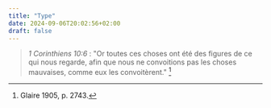 ```yaml
---
title: "Type"
date: 2024-09-06T20:02:56+02:00
draft: false
---
```



> *1 Corinthiens 10:6* : "Or toutes ces choses ont été des figures de ce qui nous regarde, afin que nous ne convoitions pas les choses mauvaises, comme eux les convoitèrent." [^1]

[^1]: Glaire 1905, p. 2743.
